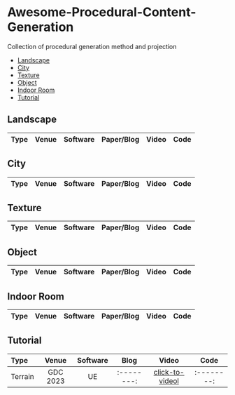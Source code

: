 # Awesome-Procedural-Content-Generation
Collection of procedural generation method and projection

- [Landscape](#Landscape)
- [City](#City)
- [Texture](#Texture)
- [Object](#Object)
- [Indoor Room](#IR)
- [Tutorial](#Tutorial)

<a name="Landscape"></a>
## Landscape
|   Type  | Venue | Software |   Paper/Blog   |   Video  |   Code   |
|:--------|:--------:|:--------:|:--------:|:--------:|:--------:|

<a name="City"></a>
## City
|   Type  | Venue | Software |   Paper/Blog   |   Video  |   Code   |
|:--------|:--------:|:--------:|:--------:|:--------:|:--------:|

<a name="Texture"></a>
## Texture
|   Type  | Venue | Software |   Paper/Blog   |   Video  |   Code   |
|:--------|:--------:|:--------:|:--------:|:--------:|:--------:|

<a name="Object"></a>
## Object
|   Type  | Venue | Software |   Paper/Blog   |   Video  |   Code   |
|:--------|:--------:|:--------:|:--------:|:--------:|:--------:|

<a name="IR"></a>
## Indoor Room
|   Type  | Venue | Software |   Paper/Blog   |   Video  |   Code   |
|:--------|:--------:|:--------:|:--------:|:--------:|:--------:|

<a name="Tutorial"></a>
## Tutorial
|   Type  | Venue | Software |   Blog   |   Video  |   Code   |
|:--------|:--------:|:--------:|:--------:|:--------:|:--------:|
|Terrain| GDC 2023 | UE |:--------:|[click-to-videol](https://www.youtube.com/watch?v=aoCGLW53fZg)|:--------:|
